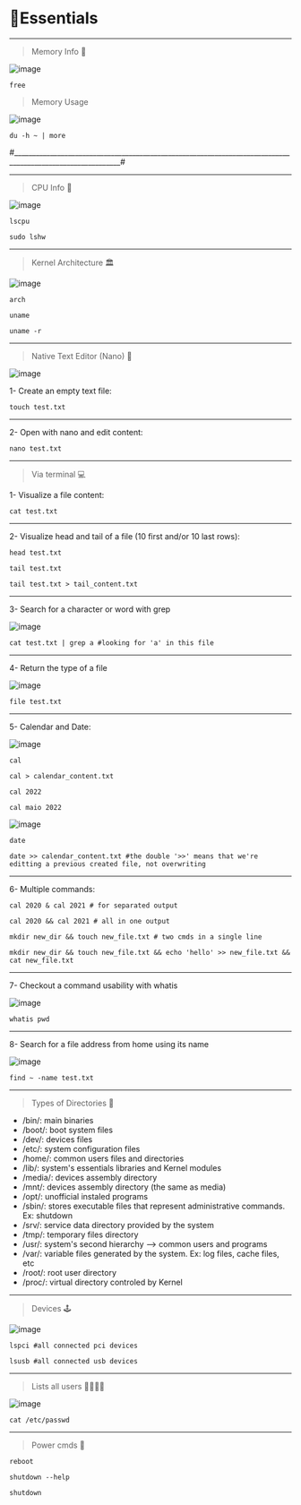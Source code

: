 # 📌Essentials

---

> Memory Info 💾

![image](https://user-images.githubusercontent.com/60454486/170844634-9f56f07e-e372-42a6-ad05-a40194a1c916.png)

```
free
```

> Memory Usage

![image](https://user-images.githubusercontent.com/60454486/170844738-c2ca3ed3-06e4-4394-9913-127d7a72d7ca.png)

```
du -h ~ | more
```

#____________________________________________________________________________________________________________#

---

> CPU Info 🔻

![image](https://user-images.githubusercontent.com/60454486/170844998-aea2459e-432e-44fb-b81d-395638683dda.png)


```
lscpu

sudo lshw
```

---

> Kernel Architecture 🏛

![image](https://user-images.githubusercontent.com/60454486/170844607-6d00a408-c8c9-40b0-889a-9180d67392c4.png)

```
arch

uname

uname -r
```

---

> Native Text Editor (Nano) 📝

![image](https://user-images.githubusercontent.com/60454486/170841152-b819a8f5-0ab5-4648-858c-8b2bf805d666.png)

1- Create an empty text file:
```
touch test.txt
```

---

2- Open with nano and edit content:
```
nano test.txt
```

---

> Via terminal 💻

1- Visualize a file content:
```
cat test.txt
```

---

2- Visualize head and tail of a file (10 first and/or 10 last rows):
```
head test.txt

tail test.txt

tail test.txt > tail_content.txt
```

---

3- Search for a character or word with grep

![image](https://user-images.githubusercontent.com/60454486/170841967-daf61efe-f9ee-42e7-b3b1-dcfd473d4c7f.png)

```
cat test.txt | grep a #looking for 'a' in this file
```

---

4- Return the type of a file

![image](https://user-images.githubusercontent.com/60454486/170842582-9da6e0b5-f55d-4169-ab4d-0d912014afd6.png)


```
file test.txt
```

---

5- Calendar and Date:

![image](https://user-images.githubusercontent.com/60454486/170841774-b8b09762-36ea-41bc-999b-8f4b241e74b5.png)


```
cal

cal > calendar_content.txt

cal 2022

cal maio 2022
```

![image](https://user-images.githubusercontent.com/60454486/170841703-bc62a305-10c2-4fe2-bd45-0026a4bb30a8.png)

```
date

date >> calendar_content.txt #the double '>>' means that we're editting a previous created file, not overwriting
```

---

6- Multiple commands:
```
cal 2020 & cal 2021 # for separated output

cal 2020 && cal 2021 # all in one output

mkdir new_dir && touch new_file.txt # two cmds in a single line

mkdir new_dir && touch new_file.txt && echo 'hello' >> new_file.txt && cat new_file.txt
```

---

7- Checkout a command usability with whatis

![image](https://user-images.githubusercontent.com/60454486/170842784-03a2e531-fe55-45a8-98e4-38404f4c4f31.png)


```
whatis pwd
```

---

8- Search for a file address from home using its name

![image](https://user-images.githubusercontent.com/60454486/170843336-e1529db5-4b7b-4a6a-917c-6c2aa292702a.png)


```
find ~ -name test.txt
```

---

> Types of Directories 📁

- /bin/: main binaries
- /boot/: boot system files
- /dev/: devices files
- /etc/: system configuration files
- /home/: common users files and directories
- /lib/: system's essentials libraries and Kernel modules
- /media/: devices assembly directory
- /mnt/: devices assembly directory (the same as media)
- /opt/: unofficial instaled programs
- /sbin/: stores executable files that represent administrative commands. Ex: shutdown
- /srv/: service data directory provided by the system
- /tmp/: temporary files directory
- /usr/: system's second hierarchy --> common users and programs
- /var/: variable files generated by the system. Ex: log files, cache files, etc
- /root/: root user directory
- /proc/: virtual directory controled by Kernel

---

> Devices 🕹

![image](https://user-images.githubusercontent.com/60454486/170844564-0485bc70-502c-424c-8d9e-da9dbfadc80d.png)

```
lspci #all connected pci devices

lsusb #all connected usb devices
```

---

> Lists all users 👨‍👨‍👦‍👦

![image](https://user-images.githubusercontent.com/60454486/170844800-e3635f30-177d-4187-b6f8-d47ffd64c4d5.png)

```
cat /etc/passwd
```

---

> Power cmds 🔋

```
reboot

shutdown --help

shutdown
```
